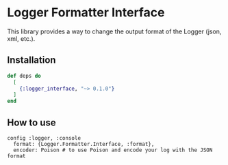 # Logger Formatter Interface

This library provides a way to change the output format of the Logger (json, xml, etc.).

## Installation

```elixir
def deps do
  [
    {:logger_interface, "~> 0.1.0"}
  ]
end
```

## How to use

```
config :logger, :console
  format: {Logger.Formatter.Interface, :format},
  encoder: Poison # to use Poison and encode your log with the JSON format
```
